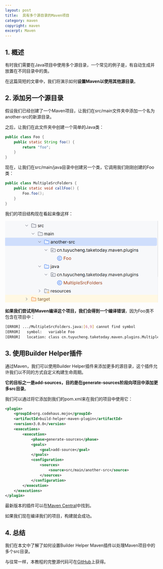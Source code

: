 ```yaml
---
layout: post
title:  具有多个源目录的Maven项目
category: maven
copyright: maven
excerpt: Maven
---
```


## 1. 概述

有时我们需要在Java项目中使用多个源目录，一个常见的例子是，有自动生成并放置在不同目录中的类。

在这篇简短的文章中，我们将演示如何**设置Maven以使用其他源目录**。

## 2. 添加另一个源目录

假设我们已经创建了一个Maven项目，让我们在src/main文件夹中添加一个名为another-src的新源目录。

之后，让我们在此文件夹中创建一个简单的Java类：

```java
public class Foo {
    public static String foo() {
        return "foo";
    }
}
```

现在，让我们在src/main/java目录中创建另一个类，它调用我们刚刚创建的Foo类：

```java
public class MultipleSrcFolders {
    public static void callFoo() {
        Foo.foo();
    }
}
```

我们的项目结构现在看起来像这样：

![](/assets/images/2023/maven/mavenprojectmultiplesrcdirectories01.png)

**如果我们尝试用Maven编译这个项目，我们会得到一个编译错误**，因为Foo类不包含在项目中：

```bash
[ERROR] .../MultipleSrcFolders.java:[6,9] cannot find symbol
[ERROR]   symbol:   variable Foo
[ERROR]   location: class cn.tuyucheng.taketoday.maven.plugins.MultipleSrcFolders
```

## 3. 使用Builder Helper插件

通过Maven，我们可以使用Builder Helper插件来添加更多的源目录，这个插件允许我们以不同的方式自定义构建生命周期。

**它的目标之一是add-sources，目的是在generate-sources阶段向项目中添加更多src目录**。

我们可以通过将它添加到我们的pom.xml来在我们的项目中使用它：

```xml
<plugin>
    <groupId>org.codehaus.mojo</groupId>
    <artifactId>build-helper-maven-plugin</artifactId>
    <version>3.0.0</version>
    <executions>
        <execution>
            <phase>generate-sources</phase>
            <goals>
                <goal>add-source</goal>
            </goals>
            <configuration>
                <sources>
                    <source>src/main/another-src</source>
                </sources>
            </configuration>
        </execution>
    </executions>
</plugin>
```

最新版本的插件可以在[Maven Central](https://search.maven.org/search?q=a:build-helper-maven-plugin)中找到。

如果我们现在编译我们的项目，构建就会成功。

## 4. 总结

我们在本文中了解了如何设置Builder Helper Maven插件以处理Maven项目中的多个src目录。

与往常一样，本教程的完整源代码可在[GitHub](https://github.com/tuyucheng7/taketoday-tutorial4j/tree/master/maven.modules)上获得。